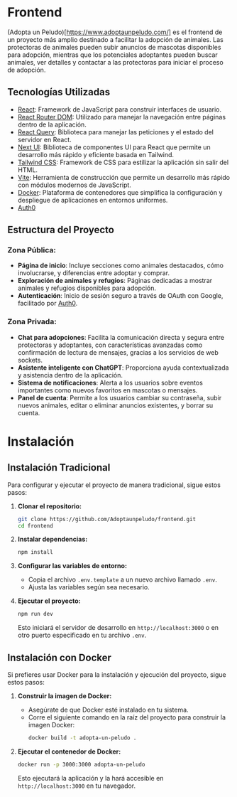 # Frontend
(Adopta un Peludo)[https://www.adoptaunpeludo.com/] es el frontend de un proyecto más amplio destinado a facilitar la adopción de animales. Las protectoras de animales pueden subir anuncios de mascotas disponibles para adopción, mientras que los potenciales adoptantes pueden buscar animales, ver detalles y contactar a las protectoras para iniciar el proceso de adopción.

## Tecnologías Utilizadas
- [React](https://es.react.dev/): Framework de JavaScript para construir interfaces de usuario.
- [React Router DOM](https://reactrouter.com/en/main): Utilizado para manejar la navegación entre páginas dentro de la aplicación.
- [React Query](https://tanstack.com/query/v3/): Biblioteca para manejar las peticiones y el estado del servidor en React.
- [Next UI](https://nextui.org/): Biblioteca de componentes UI para React que permite un desarrollo más rápido y eficiente basada en Tailwind.
- [Tailwind CSS](https://tailwindcss.com/): Framework de CSS para estilizar la aplicación sin salir del HTML.
- [Vite](https://vitejs.dev/): Herramienta de construcción que permite un desarrollo más rápido con módulos modernos de JavaScript.
- [Docker](https://www.docker.com/): Plataforma de contenedores que simplifica la configuración y despliegue de aplicaciones en entornos uniformes.
- [Auth0](https://auth0.com/)


## Estructura del Proyecto
### Zona Pública:
- **Página de inicio**: Incluye secciones como animales destacados, cómo involucrarse, y diferencias entre adoptar y comprar.
- **Exploración de animales y refugios**: Páginas dedicadas a mostrar animales y refugios disponibles para adopción.
- **Autenticación**: Inicio de sesión seguro a través de OAuth con Google, facilitado por [Auth0](https://auth0.com/).

### Zona Privada:
- **Chat para adopciones**: Facilita la comunicación directa y segura entre protectoras y adoptantes, con características avanzadas como confirmación de lectura de mensajes, gracias a los servicios de web sockets.
- **Asistente inteligente con ChatGPT**: Proporciona ayuda contextualizada y asistencia dentro de la aplicación.
- **Sistema de notificaciones**: Alerta a los usuarios sobre eventos importantes como nuevos favoritos en mascotas o mensajes.
- **Panel de cuenta**: Permite a los usuarios cambiar su contraseña, subir nuevos animales, editar o eliminar anuncios existentes, y borrar su cuenta.

# Instalación
## Instalación Tradicional
Para configurar y ejecutar el proyecto de manera tradicional, sigue estos pasos:

1. **Clonar el repositorio:**
   ```bash
   git clone https://github.com/Adoptaunpeludo/frontend.git
   cd frontend
   ```
2. **Instalar dependencias:**
   ```bash
   npm install
   ```
3. **Configurar las variables de entorno:**
   - Copia el archivo `.env.template` a un nuevo archivo llamado `.env`.
   - Ajusta las variables según sea necesario.

4. **Ejecutar el proyecto:**
   ```bash
   npm run dev
   ```
   Esto iniciará el servidor de desarrollo en `http://localhost:3000` o en otro puerto especificado en tu archivo `.env`.

## Instalación con Docker

Si prefieres usar Docker para la instalación y ejecución del proyecto, sigue estos pasos:

1. **Construir la imagen de Docker:**
   - Asegúrate de que Docker esté instalado en tu sistema.
   - Corre el siguiente comando en la raíz del proyecto para construir la imagen Docker:
     ```bash
     docker build -t adopta-un-peludo .
     ```

2. **Ejecutar el contenedor de Docker:**
   ```bash
   docker run -p 3000:3000 adopta-un-peludo
   ```
   Esto ejecutará la aplicación y la hará accesible en `http://localhost:3000` en tu navegador.
